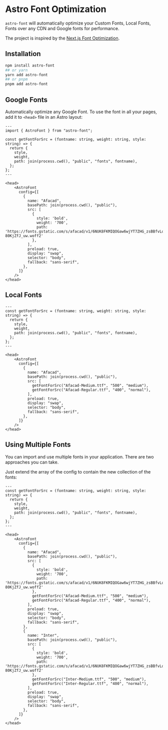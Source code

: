 # Astro Font Optimization

`astro-font` will automatically optimize your Custom Fonts, Local Fonts, Fonts over any CDN and Google fonts for performance.

The project is inspired by the [Next.js Font Optimization](https://nextjs.org/docs/pages/building-your-application/optimizing/fonts).


## Installation

```bash
npm install astro-font
## or yarn
yarn add astro-font
## or pnpm
pnpm add astro-font
```

## Google Fonts

Automatically optimize any Google Font. To use the font in all your pages, add it to `<head>` file in an Astro layout:

```astro
---
import { AstroFont } from "astro-font";

const getFontForSrc = (fontname: string, weight: string, style: string) => {
  return {
    style,
    weight,
    path: join(process.cwd(), "public", "fonts", fontname),
  };
};
---

<head>
    <AstroFont
      config={[
        {
          name: "Afacad",
          basePath: join(process.cwd(), "public"),
          src: [
            {
              style: 'bold',
              weight: '700',
              path: 'https://fonts.gstatic.com/s/afacad/v1/6NUK8FKMIQOGaw6wjYT7ZHG_zsBBfvLqagk-80KjZfJ_uw.woff2'
            },
          ],
          preload: true,
          display: "swap",
          selector: "body",
          fallback: "sans-serif",
        },
      ]}
    />
</head>
```

## Local Fonts

```astro
---
const getFontForSrc = (fontname: string, weight: string, style: string) => {
  return {
    style,
    weight,
    path: join(process.cwd(), "public", "fonts", fontname),
  };
};
---

<head>
    <AstroFont
      config={[
        {
          name: "Afacad",
          basePath: join(process.cwd(), "public"),
          src: [
            getFontForSrc("Afacad-Medium.ttf", "500", "medium"),
            getFontForSrc("Afacad-Regular.ttf", "400", "normal"),
          ],
          preload: true,
          display: "swap",
          selector: "body",
          fallback: "sans-serif",
        },
      ]}
    />
</head>
```

## Using Multiple Fonts

You can import and use multiple fonts in your application. There are two approaches you can take.

Just extend the array of the config to contain the new collection of the fonts:

```astro
---
const getFontForSrc = (fontname: string, weight: string, style: string) => {
  return {
    style,
    weight,
    path: join(process.cwd(), "public", "fonts", fontname),
  };
};
---

<head>
    <AstroFont
      config={[
        {
          name: "Afacad",
          basePath: join(process.cwd(), "public"),
          src: [
            {
              style: 'bold',
              weight: '700',
              path: 'https://fonts.gstatic.com/s/afacad/v1/6NUK8FKMIQOGaw6wjYT7ZHG_zsBBfvLqagk-80KjZfJ_uw.woff2'
            },
            getFontForSrc("Afacad-Medium.ttf", "500", "medium"),
            getFontForSrc("Afacad-Regular.ttf", "400", "normal"),
          ],
          preload: true,
          display: "swap",
          selector: "body",
          fallback: "sans-serif",
        },
        {
          name: "Inter",
          basePath: join(process.cwd(), "public"),
          src: [
            {
              style: 'bold',
              weight: '700',
              path: 'https://fonts.gstatic.com/s/afacad/v1/6NUK8FKMIQOGaw6wjYT7ZHG_zsBBfvLqagk-80KjZfJ_uw.woff2'
            },
            getFontForSrc("Inter-Medium.ttf", "500", "medium"),
            getFontForSrc("Inter-Regular.ttf", "400", "normal"),
          ],
          preload: true,
          display: "swap",
          selector: "body",
          fallback: "sans-serif",
        },
      ]}
    />
</head>
```

